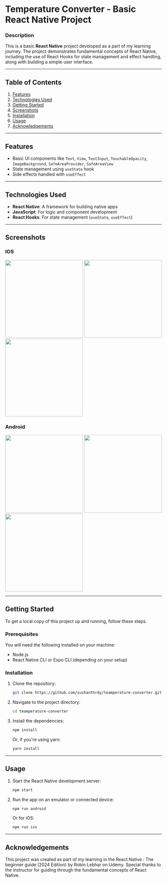 # Temperature Converter - Basic React Native Project

### Description
This is a basic **React Native** project developed as a part of my learning journey. The project demonstrates fundamental concepts of React Native, including the use of React Hooks for state management and effect handling, along with building a simple user interface.

---

## Table of Contents
1. [Features](#features)
2. [Technologies Used](#technologies-used)
3. [Getting Started](#getting-started)
4. [Screenshots](#screenshots)
5. [Installation](#installation)
6. [Usage](#usage)
7. [Acknowledgements](#acknowledgements)

---

## Features
- Basic UI components like `Text`, `View`, `TextInput`, `TouchableOpacity`, `ImageBackground`, `SafeAreaProvider`, `SafeAreaView`
- State management using `useState` hook
- Side effects handled with `useEffect`

---

## Technologies Used
- **React Native**: A framework for building native apps
- **JavaScript**: For logic and component development
- **React Hooks**: For state management (`useState`, `useEffect`)

---

## Screenshots

### IOS
<div>
<img src="screenshots/image1_IOS.png" width="250"/>
<img src="screenshots/Image2_IOS.png" width="250"/>
<img src="screenshots/image3_IOS.png" width="250"/>
</div>

### Android
<div>
<img src="screenshots/images1_android.png" width="250"/>
<img src="screenshots/image2_android.png" width="250"/>
<img src="screenshots/image3_android.png" width="250"/>
</div>

---

## Getting Started

To get a local copy of this project up and running, follow these steps.

### Prerequisites
You will need the following installed on your machine:
- Node.js
- React Native CLI or Expo CLI (depending on your setup)

### Installation
1. Clone the repository:
    ```bash
    git clone https://github.com/sushanthrdy/teamperature-converter.git
    ```
2. Navigate to the project directory:
    ```bash
    cd teamperature-converter
    ```
3. Install the dependencies:
    ```bash
    npm install
    ```
    Or, if you're using yarn:
    ```bash
    yarn install
    ```

---

## Usage
1. Start the React Native development server:
    ```bash
    npm start
    ```
2. Run the app on an emulator or connected device:
    ```bash
    npm run android
    ```
    Or for iOS:
    ```bash
    npm run ios
    ```

---

## Acknowledgements
This project was created as part of my learning in the React Native : The beginner guide (2024 Edition) by Robin Lebhar on Udemy. Special thanks to the instructor for guiding through the fundamental concepts of React Native.
